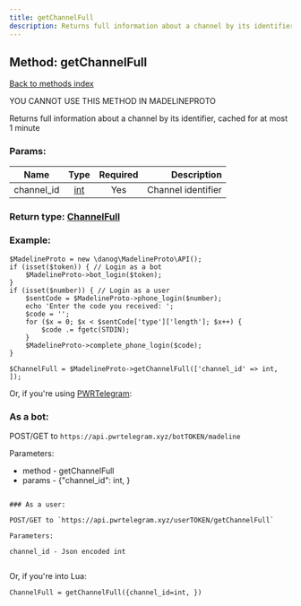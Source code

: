 ```yaml
---
title: getChannelFull
description: Returns full information about a channel by its identifier, cached for at most 1 minute
---
```

## Method: getChannelFull  
[Back to methods index](index.md)


YOU CANNOT USE THIS METHOD IN MADELINEPROTO


Returns full information about a channel by its identifier, cached for at most 1 minute

### Params:

| Name     |    Type       | Required | Description |
|----------|:-------------:|:--------:|------------:|
|channel\_id|[int](../types/int.md) | Yes|Channel identifier|


### Return type: [ChannelFull](../types/ChannelFull.md)

### Example:


```
$MadelineProto = new \danog\MadelineProto\API();
if (isset($token)) { // Login as a bot
    $MadelineProto->bot_login($token);
}
if (isset($number)) { // Login as a user
    $sentCode = $MadelineProto->phone_login($number);
    echo 'Enter the code you received: ';
    $code = '';
    for ($x = 0; $x < $sentCode['type']['length']; $x++) {
        $code .= fgetc(STDIN);
    }
    $MadelineProto->complete_phone_login($code);
}

$ChannelFull = $MadelineProto->getChannelFull(['channel_id' => int, ]);
```

Or, if you're using [PWRTelegram](https://pwrtelegram.xyz):

### As a bot:

POST/GET to `https://api.pwrtelegram.xyz/botTOKEN/madeline`

Parameters:

* method - getChannelFull
* params - {"channel_id": int, }

```

### As a user:

POST/GET to `https://api.pwrtelegram.xyz/userTOKEN/getChannelFull`

Parameters:

channel_id - Json encoded int


```

Or, if you're into Lua:

```
ChannelFull = getChannelFull({channel_id=int, })
```

